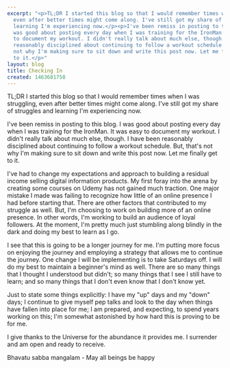 ```yaml
---
excerpt: "<p>TL;DR I started this blog so that I would remember times when I was struggling,
  even after better times might come along. I've still got my share of struggles and
  learning I'm experiencing now.</p><p>I've been remiss in posting to this blog. I
  was good about posting every day when I was training for the IronMan. It was easy
  to document my workout. I didn't really talk about much else, though. I have been
  reasonably disciplined about continuing to follow a workout schedule. But, that's
  not why I'm making sure to sit down and write this post now. Let me finally get
  to it.</p>"
layout: blog
title: Checking In
created: 1463681758
---
```

<p>TL;DR I started this blog so that I would remember times when I was struggling, even after better times might come along. I've still got my share of struggles and learning I'm experiencing now.</p><p>I've been remiss in posting to this blog. I was good about posting every day when I was training for the IronMan. It was easy to document my workout. I didn't really talk about much else, though. I have been reasonably disciplined about continuing to follow a workout schedule. But, that's not why I'm making sure to sit down and write this post now. Let me finally get to it.</p><p>I've had to change my expectations and approach to building a residual income selling digital information products. My first foray into the arena by creating some courses on Udemy has not gained much traction. One major mistake I made was failing to recognize how little of an online presence I had before starting that. There are other factors that contributed to my struggle as well. But, I'm choosing to work on building more of an online presence. In other words, I'm working to build an audience of loyal followers. At the moment, I'm pretty much just stumbling along blindly in the dark and doing my best to learn as I go.</p><p>I see that this is going to be a longer journey for me. I'm putting more focus on enjoying the journey and employing a strategy that allows me to continue the journey. One change I will be implementing is to take Saturdays off. I will do my best to maintain a beginner's mind as well. There are so many things that I thought I understood but didn't; so many things that I see I still have to learn; and so many things that I don't even know that I don't know yet.</p><p>Just to state some things explicitly: I have my "up" days and my "down" days; I continue to give myself pep talks and look to the day when things have fallen into place for me; I am prepared, and expecting, to spend years working on this; I'm somewhat astonished by how hard this is proving to be for me.</p><p>I give thanks to the Universe for the abundance it provides me. I surrender and am open and ready to receive.</p><p>Bhavatu sabba mangalam - May all beings be happy</p>
